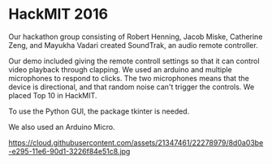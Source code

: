 # HackMIT 2016

Our hackathon group consisting of Robert Henning, Jacob Miske, Catherine Zeng, and Mayukha Vadari created SoundTrak, an audio remote controller.

Our demo included giving the remote controll settings so that it can control video playback through clapping. We used an arduino and multiple microphones to respond to clicks. The two microphones means that the device is directional, and that random noise can't trigger the controls. We placed Top 10 in HackMIT.

To use the Python GUI, the package tkinter is needed.

We also used an Arduino Micro.

https://cloud.githubusercontent.com/assets/21347461/22278979/8d0a03be-e295-11e6-90d1-3226f84e51c8.jpg
